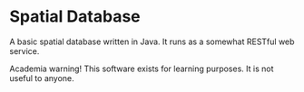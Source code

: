 # Spatial Database
A basic spatial database written in Java. It runs as a somewhat RESTful web service.

Academia warning! This software exists for learning purposes. It is not useful to anyone.
